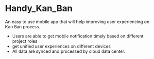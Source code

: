 Handy_Kan_Ban
=============
An easy to use mobile app that will help improving user experiencing on Kan Ban process. 
- Users are able to get mobile notification timely based on different project roles
- get unified user experiences on different devices
- All data are synced and processed by cloud data center.
